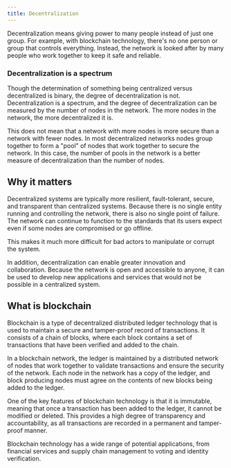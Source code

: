 ```yaml
---
title: Decentralization
---
```


Decentralization means giving power to many people instead of just one group. For example, with blockchain technology, 
there's no one person or group that controls everything. Instead, the network is looked after by many people 
who work together to keep it safe and reliable.

### Decentralization is a spectrum

Though the determination of something being centralized versus decentralized is binary,
the degree of decentralization is not. Decentralization is a spectrum, and the degree of
decentralization can be measured by the number of nodes in the network. The more nodes
in the network, the more decentralized it is. 

This does not mean that a network with more nodes is more secure than a network with fewer
nodes. In most decentralized networks nodes group together to form a "pool" of nodes that
work together to secure the network. In this case, the number of pools in the network is
a better measure of decentralization than the number of nodes.

## Why it matters

Decentralized systems are typically more resilient, fault-tolerant, secure, and transparent than centralized systems. 
Because there is no single entity running and controlling the network, there is also no single point of failure. 
The network can continue to function to the standards that its users expect even if some nodes are compromised or go offline.

This makes it much more difficult for bad actors to manipulate or corrupt the system.

In addition, decentralization can enable greater innovation and collaboration. Because the network is open and 
accessible to anyone, it can be used to develop new applications and services that would not be possible in a 
centralized system.

## What is blockchain

Blockchain is a type of decentralized distributed ledger technology that is used to maintain a secure and tamper-proof 
record of transactions. It consists of a chain of blocks, where each block contains a set of transactions that have 
been verified and added to the chain.

In a blockchain network, the ledger is maintained by a distributed network of nodes that work together to validate 
transactions and ensure the security of the network. Each node in the network has a copy of the ledger, and block producing 
nodes must agree on the contents of new blocks being added to the ledger. 

One of the key features of blockchain technology is that it is immutable, meaning that once a transaction has been 
added to the ledger, it cannot be modified or deleted. This provides a high degree of transparency and accountability, 
as all transactions are recorded in a permanent and tamper-proof manner.

Blockchain technology has a wide range of potential applications, from financial services and supply chain management 
to voting and identity verification.
